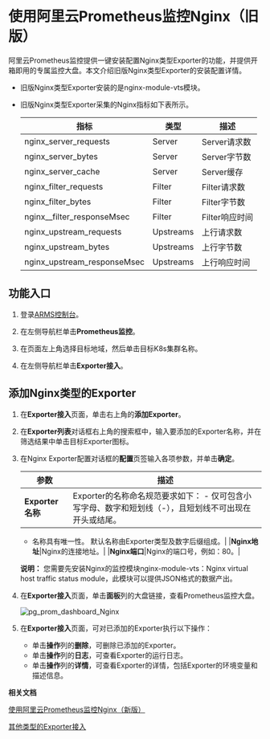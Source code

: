 # 使用阿里云Prometheus监控Nginx（旧版）

阿里云Prometheus监控提供一键安装配置Nginx类型Exporter的功能，并提供开箱即用的专属监控大盘。本文介绍旧版Nginx类型Exporter的安装配置详情。

-   旧版Nginx类型Exporter安装的是nginx-module-vts模块。
-   旧版Nginx类型Exporter采集的Nginx指标如下表所示。

    |指标|类型|描述|
    |--|--|--|
    |nginx\_server\_requests|Server|Server请求数|
    |nginx\_server\_bytes|Server|Server字节数|
    |nginx\_server\_cache|Server|Server缓存|
    |nginx\_filter\_requests|Filter|Filter请求数|
    |nginx\_filter\_bytes|Filter|Filter字节数|
    |nginx\_\_filter\_responseMsec|Filter|Filter响应时间|
    |nginx\_upstream\_requests|Upstreams|上行请求数|
    |nginx\_upstream\_bytes|Upstreams|上行字节数|
    |nginx\_upstream\_responseMsec|Upstreams|上行响应时间|


## 功能入口

1.  登录[ARMS控制台](https://arms-ap-southeast-1.console.aliyun.com/#/home)。

2.  在左侧导航栏单击**Prometheus监控**。

3.  在页面左上角选择目标地域，然后单击目标K8s集群名称。

4.  在左侧导航栏单击**Exporter接入**。


## 添加Nginx类型的Exporter

1.  在**Exporter接入**页面，单击右上角的**添加Exporter**。

2.  在**Exporter列表**对话框右上角的搜索框中，输入要添加的Exporter名称，并在筛选结果中单击目标Exporter图标。

3.  在Nginx Exporter配置对话框的**配置**页签输入各项参数，并单击**确定**。

    |参数|描述|
    |--|--|
    |**Exporter名称**|Exporter的名称命名规范要求如下：    -   仅可包含小写字母、数字和短划线（-），且短划线不可出现在开头或结尾。
    -   名称具有唯一性。
默认名称由Exporter类型及数字后缀组成。|
    |**Nginx地址**|Nginx的连接地址。|
    |**Nginx端口**|Nginx的端口号，例如：80。|

    **说明：** 您需要先安装Nginx的监控模块nginx-module-vts：Nginx virtual host traffic status module，此模块可以提供JSON格式的数据产出。

4.  在**Exporter接入**页面，单击**面板**列的大盘链接，查看Prometheus监控大盘。

    ![pg_prom_dashboard_Nginx](https://static-aliyun-doc.oss-accelerate.aliyuncs.com/assets/img/zh-CN/7284298951/p97649.png)

5.  在**Exporter接入**页面，可对已添加的Exporter执行以下操作：

    -   单击**操作**列的**删除**，可删除已添加的Exporter。
    -   单击**操作**列的**日志**，可查看Exporter的运行日志。
    -   单击**操作**列的**详情**，可查看Exporter的详情，包括Exporter的环境变量和描述信息。

**相关文档**  


[使用阿里云Prometheus监控Nginx（新版）]()

[其他类型的Exporter接入]()

